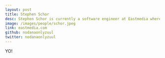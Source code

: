 ```yaml
---
layout: post
title: Stephen Schor
desc: Stephen Schor is currently a software engineer at Eastmedia where he writes Ruby. He enjoys writing gems with names, like "white_castle", and is closing in on his dream of a command line ascii-art interface with Flickr.
image: /images/people/schor.jpeg
link: eastmedia.com
github: nodanaonlyzuul
twitter: nodanaonlyzuul
---
```


YO!
